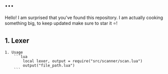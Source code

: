 # ...
Hello! I am surprised that you've found this repository. I am actually cooking something big, to keep updated make sure to star it ⭐!


## 1. Lexer
    1. Usage
        ```lua
            local lexer, output = require("src/scanner/scan.lua")
            output("file_path.lua")
        ```